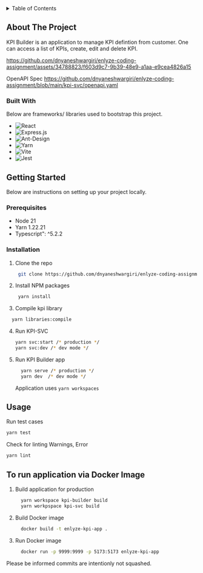 <!-- TABLE OF CONTENTS -->
<details>
  <summary>Table of Contents</summary>
  <ol>
    <li>
      <a href="#about-the-project">About The Project</a>
      <ul>
        <li><a href="#built-with">Built With</a></li>
      </ul>
    </li>
    <li>
      <a href="#getting-started">Getting Started</a>
      <ul>
        <li><a href="#prerequisites">Prerequisites</a></li>
        <li><a href="#installation">Installation</a></li>
      </ul>
    </li>
    <li><a href="#usage">Usage</a></li>
  </ol>
</details>

<!-- ABOUT THE PROJECT -->

## About The Project

KPI Builder is an application to manage KPI defintion from customer. One can access a list of KPIs, create, edit and delete KPI.

https://github.com/dnyaneshwargiri/enlyze-coding-assignment/assets/34788823/f603d9c7-9b39-48e9-a1aa-e9cea4826a15

OpenAPI Spec https://github.com/dnyaneshwargiri/enlyze-coding-assignment/blob/main/kpi-svc/openapi.yaml

### Built With

Below are frameworks/ libraries used to bootstrap this project.

- ![React](https://img.shields.io/badge/react-%2320232a.svg?style=for-the-badge&logo=react&logoColor=%2361DAFB)
- ![Express.js](https://img.shields.io/badge/express.js-%23404d59.svg?style=for-the-badge&logo=express&logoColor=%2361DAFB)
- ![Ant-Design](https://img.shields.io/badge/-AntDesign-%230170FE?style=for-the-badge&logo=ant-design&logoColor=white)
- ![Yarn](https://img.shields.io/badge/yarn-%232C8EBB.svg?style=for-the-badge&logo=yarn&logoColor=white)
- ![Vite](https://img.shields.io/badge/vite-%23646CFF.svg?style=for-the-badge&logo=vite&logoColor=white)
- ![Jest](https://img.shields.io/badge/-jest-%23C21325?style=for-the-badge&logo=jest&logoColor=white)

## Getting Started

Below are instructions on setting up your project locally.

### Prerequisites

- Node 21
- Yarn 1.22.21
- Typescript": ^5.2.2

### Installation

1. Clone the repo
   ```sh
    git clone https://github.com/dnyaneshwargiri/enlyze-coding-assignment.git
   ```
2. Install NPM packages
   ```sh
    yarn install
   ```
3. Compile kpi library

```sh
  yarn libraries:compile
```

4. Run KPI-SVC

   ```sh
   yarn svc:start /* production */
   yarn svc:dev /* dev mode */
   ```

5. Run KPI Builder app

   ```sh
     yarn serve /* production */
     yarn dev  /* dev mode */
   ```

   Application uses `yarn workspaces`

## Usage

Run test cases

```sh
yarn test
```

Check for linting Warnings, Error

```sh
yarn lint
```

## To run application via Docker Image

1. Build application for production
   ```sh
     yarn workspace kpi-builder build
     yarn workpspace kpi-svc build
   ```
2. Build Docker image
   ```sh
     docker build -t enlyze-kpi-app .
   ```
3. Run Docker image
   ```sh
     docker run -p 9999:9999 -p 5173:5173 enlyze-kpi-app
   ```

Please be informed commits are intentionly not squashed.
